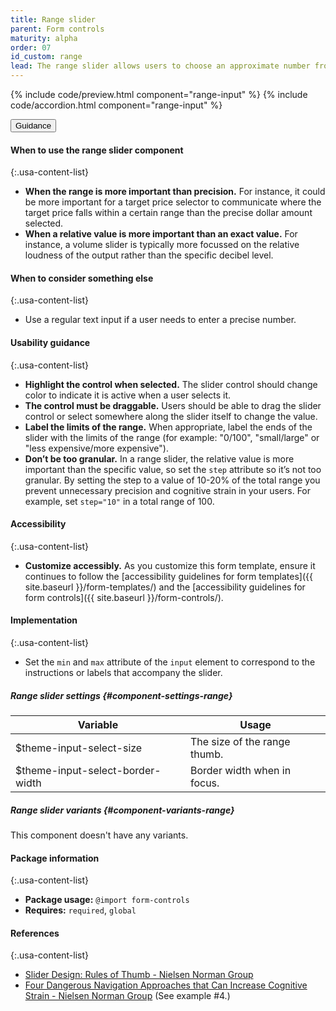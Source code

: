 ```yaml
---
title: Range slider
parent: Form controls
maturity: alpha
order: 07
id_custom: range
lead: The range slider allows users to choose an approximate number from a range.
---
```


{% include code/preview.html component="range-input" %}
{% include code/accordion.html component="range-input" %}

<div class="usa-accordion usa-accordion--bordered site-accordion-docs">
  <button class="usa-button-unstyled usa-accordion__button"
      aria-expanded="true" aria-controls="range-docs">
    Guidance
  </button>
  <div id="range-docs" aria-hidden="false" class="usa-accordion__content site-component-usage" markdown="1">

#### When to use the range slider component

{:.usa-content-list}

- **When the range is more important than precision.** For instance, it could be more important for a target price selector to communicate where the target price falls within a certain range than the precise dollar amount selected.
- **When a relative value is more important than an exact value.** For instance, a volume slider is typically more focussed on the relative loudness of the output rather than the specific decibel level.

#### When to consider something else

{:.usa-content-list}

- Use a regular text input if a user needs to enter a precise number.

#### Usability guidance

{:.usa-content-list}

- **Highlight the control when selected.** The slider control should change color to indicate it is active when a user selects it.
- **The control must be draggable.** Users should be able to drag the slider control or select somewhere along the slider itself to change the value.
- **Label the limits of the range.** When appropriate, label the ends of the slider with the limits of the range (for example: "0/100", "small/large" or "less expensive/more expensive").
- **Don’t be too granular.** In a range slider, the relative value is more important than the specific value, so set the `step` attribute so it’s not too granular. By setting the step to a value of 10-20% of the total range you prevent unnecessary precision and cognitive strain in your users. For example, set `step="10"` in a total range of 100.

#### Accessibility

{:.usa-content-list}

- **Customize accessibly.** As you customize this form template, ensure it continues to follow the [accessibility guidelines for form templates]({{ site.baseurl }}/form-templates/) and the [accessibility guidelines for form controls]({{ site.baseurl }}/form-controls/).

#### Implementation

{:.usa-content-list}

- Set the `min` and `max` attribute of the `input` element to correspond to the instructions or labels that accompany the slider.

##### Range slider settings {#component-settings-range}
<table class="usa-table--borderless site-table-responsive site-table-simple" aria-labelledby="component-settings-range">
  <thead>
    <tr>
      <th scope="col" class="flex-6">Variable</th>
      <th scope="col" class="flex-6">Usage</th>
    </tr>
  </thead>
  <tbody class="font-mono-2xs">
    <tr>
      <td class="flex-6" data-title="Variable">$theme-input-select-size</td>
      <td class="flex-6" data-title="Usage">
        <span class="font-lang-3xs">The size of the range thumb.</span>
      </td>
    </tr>
    <tr>
      <td class="flex-6" data-title="Variable">$theme-input-select-border-width</td>
      <td class="flex-6" data-title="Usage">
        <span class="font-lang-3xs">Border width when in focus.</span>
      </td>
    </tr>
  </tbody>
</table>

##### Range slider variants {#component-variants-range}
This component doesn't have any variants.

#### Package information

{:.usa-content-list}

- **Package usage:** `@import form-controls`
- **Requires:** `required`, `global`

#### References

{:.usa-content-list}

- [Slider Design: Rules of Thumb - Nielsen Norman Group](https://www.nngroup.com/articles/gui-slider-controls/)
- [Four Dangerous Navigation Approaches that Can Increase Cognitive Strain - Nielsen Norman Group](http://www.nngroup.com/articles/navigation-cognitive-strain/) (See example #4.)

</div>
</div>
